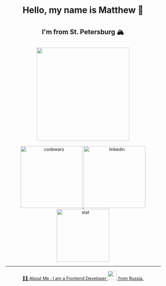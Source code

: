 
<div id="header" align="center">
  <h1>Hello, my name is Matthew &#128075;<h1>
  <h2>I'm from St. Petersburg &#127956;<h2>
  <img src="https://media.giphy.com/media/heIX5HfWgEYlW/giphy.gif?cid=ecf05e47pdk42shqrpi2t033rj1ms104rw8ekxicftj9cyqx&rid=giphy.gif&ct=g" width="300"/>
</div>
<div id="badges" align="center">
  <a href="https://www.codewars.com/users/lorrik2">
    <img src="https://img.shields.io/badge/Codewars-B1361E?logo=Codewars&logoColor=white" alt="codewars"
   width="200">
    <a href="https://www.linkedin.com/in/matvei-korolev/">
    <img src="https://img.shields.io/badge/LinkedIn-blue?logo=linkedin&logoColor=white"  alt="linkedin" width="200">
 <div>
       <img src="https://komarev.com/ghpvc/?username=lorrik2&style=flat-square&color=blue" alt="stat" width="170" />
 </div>
 
  ---
      
 :man_technologist: About Me : I am a Frontend Developer <img src="https://media.giphy.com/media/WUlplcMpOCEmTGBtBW/giphy.gif" width="30"> from Russia.


        

